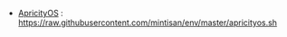 
- [ApricityOS](https://apricityos.com/) : https://raw.githubusercontent.com/mintisan/env/master/apricityos.sh
